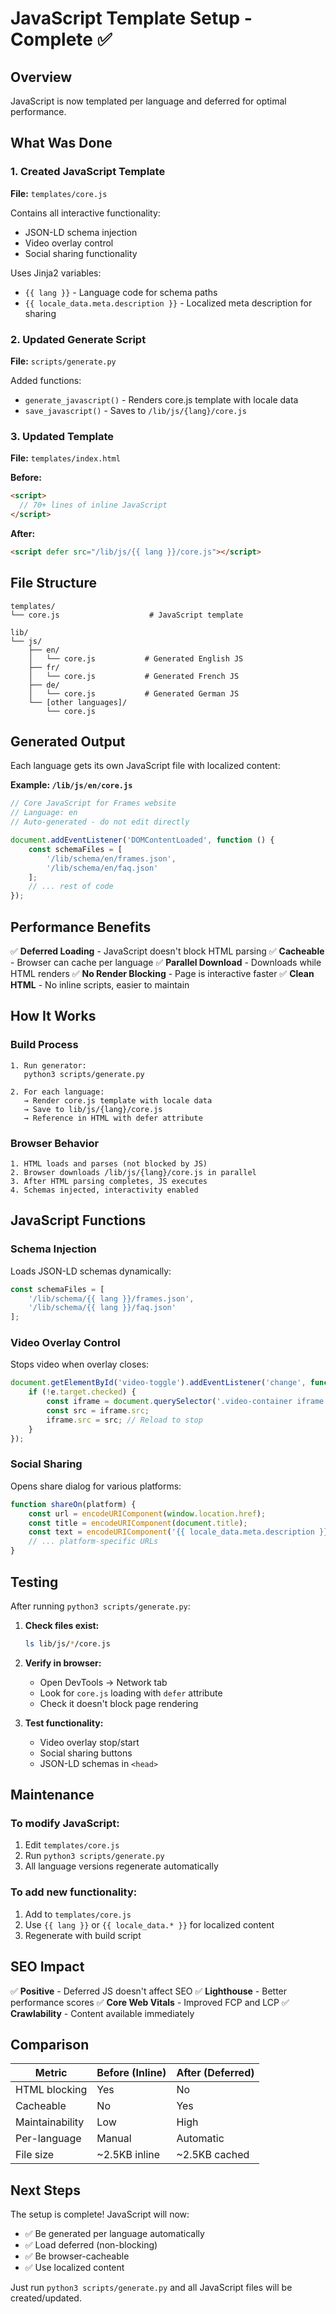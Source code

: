 # JavaScript Template Setup - Complete ✅

## Overview

JavaScript is now templated per language and deferred for optimal performance.

## What Was Done

### 1. Created JavaScript Template
**File:** `templates/core.js`

Contains all interactive functionality:
- JSON-LD schema injection
- Video overlay control
- Social sharing functionality

Uses Jinja2 variables:
- `{{ lang }}` - Language code for schema paths
- `{{ locale_data.meta.description }}` - Localized meta description for sharing

### 2. Updated Generate Script
**File:** `scripts/generate.py`

Added functions:
- `generate_javascript()` - Renders core.js template with locale data
- `save_javascript()` - Saves to `/lib/js/{lang}/core.js`

### 3. Updated Template
**File:** `templates/index.html`

**Before:**
```html
<script>
  // 70+ lines of inline JavaScript
</script>
```

**After:**
```html
<script defer src="/lib/js/{{ lang }}/core.js"></script>
```

## File Structure

```
templates/
└── core.js                    # JavaScript template

lib/
└── js/
    ├── en/
    │   └── core.js           # Generated English JS
    ├── fr/
    │   └── core.js           # Generated French JS
    ├── de/
    │   └── core.js           # Generated German JS
    └── [other languages]/
        └── core.js
```

## Generated Output

Each language gets its own JavaScript file with localized content:

**Example: `/lib/js/en/core.js`**
```javascript
// Core JavaScript for Frames website
// Language: en
// Auto-generated - do not edit directly

document.addEventListener('DOMContentLoaded', function () {
    const schemaFiles = [
        '/lib/schema/en/frames.json',
        '/lib/schema/en/faq.json'
    ];
    // ... rest of code
});
```

## Performance Benefits

✅ **Deferred Loading** - JavaScript doesn't block HTML parsing
✅ **Cacheable** - Browser can cache per language
✅ **Parallel Download** - Downloads while HTML renders
✅ **No Render Blocking** - Page is interactive faster
✅ **Clean HTML** - No inline scripts, easier to maintain

## How It Works

### Build Process
```
1. Run generator:
   python3 scripts/generate.py

2. For each language:
   → Render core.js template with locale data
   → Save to lib/js/{lang}/core.js
   → Reference in HTML with defer attribute
```

### Browser Behavior
```
1. HTML loads and parses (not blocked by JS)
2. Browser downloads /lib/js/{lang}/core.js in parallel
3. After HTML parsing completes, JS executes
4. Schemas injected, interactivity enabled
```

## JavaScript Functions

### Schema Injection
Loads JSON-LD schemas dynamically:
```javascript
const schemaFiles = [
    '/lib/schema/{{ lang }}/frames.json',
    '/lib/schema/{{ lang }}/faq.json'
];
```

### Video Overlay Control
Stops video when overlay closes:
```javascript
document.getElementById('video-toggle').addEventListener('change', function(e) {
    if (!e.target.checked) {
        const iframe = document.querySelector('.video-container iframe');
        const src = iframe.src;
        iframe.src = src; // Reload to stop
    }
});
```

### Social Sharing
Opens share dialog for various platforms:
```javascript
function shareOn(platform) {
    const url = encodeURIComponent(window.location.href);
    const title = encodeURIComponent(document.title);
    const text = encodeURIComponent('{{ locale_data.meta.description }}');
    // ... platform-specific URLs
}
```

## Testing

After running `python3 scripts/generate.py`:

1. **Check files exist:**
   ```bash
   ls lib/js/*/core.js
   ```

2. **Verify in browser:**
   - Open DevTools → Network tab
   - Look for `core.js` loading with `defer` attribute
   - Check it doesn't block page rendering

3. **Test functionality:**
   - Video overlay stop/start
   - Social sharing buttons
   - JSON-LD schemas in `<head>`

## Maintenance

### To modify JavaScript:
1. Edit `templates/core.js`
2. Run `python3 scripts/generate.py`
3. All language versions regenerate automatically

### To add new functionality:
1. Add to `templates/core.js`
2. Use `{{ lang }}` or `{{ locale_data.* }}` for localized content
3. Regenerate with build script

## SEO Impact

✅ **Positive** - Deferred JS doesn't affect SEO
✅ **Lighthouse** - Better performance scores
✅ **Core Web Vitals** - Improved FCP and LCP
✅ **Crawlability** - Content available immediately

## Comparison

| Metric | Before (Inline) | After (Deferred) |
|--------|-----------------|------------------|
| HTML blocking | Yes | No |
| Cacheable | No | Yes |
| Maintainability | Low | High |
| Per-language | Manual | Automatic |
| File size | ~2.5KB inline | ~2.5KB cached |

## Next Steps

The setup is complete! JavaScript will now:
- ✅ Be generated per language automatically
- ✅ Load deferred (non-blocking)
- ✅ Be browser-cacheable
- ✅ Use localized content

Just run `python3 scripts/generate.py` and all JavaScript files will be created/updated.
